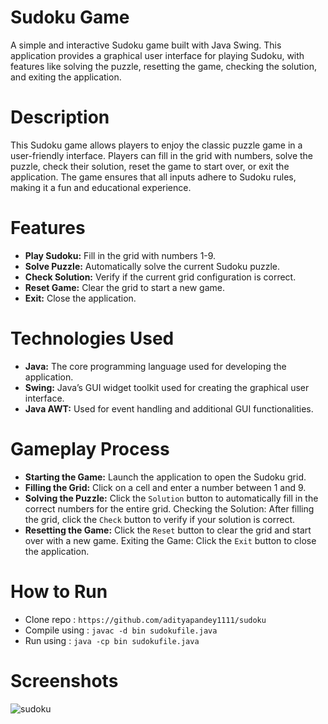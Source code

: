 # Sudoku Game

A simple and interactive Sudoku game built with Java Swing. This application provides a graphical user interface for playing Sudoku, with features like solving the puzzle, resetting the game, checking the solution, and exiting the application.

# Description

This Sudoku game allows players to enjoy the classic puzzle game in a user-friendly interface. Players can fill in the grid with numbers, solve the puzzle, check their solution, reset the game to start over, or exit the application. The game ensures that all inputs adhere to Sudoku rules, making it a fun and educational experience.

# Features

- **Play Sudoku:** Fill in the grid with numbers 1-9.
- **Solve Puzzle:** Automatically solve the current Sudoku puzzle.
- **Check Solution:** Verify if the current grid configuration is correct.
- **Reset Game:** Clear the grid to start a new game.
- **Exit:** Close the application.

# Technologies Used

- **Java:** The core programming language used for developing the application.
- **Swing:** Java’s GUI widget toolkit used for creating the graphical user interface.
- **Java AWT:** Used for event handling and additional GUI functionalities.

# Gameplay Process

- **Starting the Game:** Launch the application to open the Sudoku grid.
- **Filling the Grid:** Click on a cell and enter a number between 1 and 9.
- **Solving the Puzzle:** Click the `Solution` button to automatically fill in the correct numbers for the entire grid.
  Checking the Solution: After filling the grid, click the `Check` button to verify if your solution is correct.
- **Resetting the Game:** Click the `Reset` button to clear the grid and start over with a new game.
  Exiting the Game: Click the `Exit` button to close the application.

# How to Run

- Clone repo : `https://github.com/adityapandey1111/sudoku`
- Compile using : `javac -d bin sudokufile.java`
- Run using : `java -cp bin sudokufile.java`

# Screenshots
![sudoku](https://github.com/adityapandey1111/sudoku/assets/114282369/3a141b0e-638d-40a5-8317-9dc2f3e419ab)
